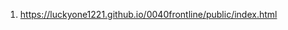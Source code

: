 <!--https://github.com/luckyone1221/0040frontline-->
1. <https://luckyone1221.github.io/0040frontline/public/index.html>